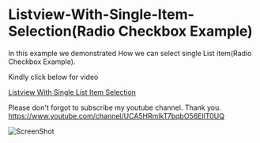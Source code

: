 # Listview-With-Single-Item-Selection(Radio Checkbox Example)
In this example we demonstrated How we can select single List item(Radio Checkbox Example).

Kindly click below for video

[Listview With Single List Item Selection](https://www.youtube.com/watch?v=s4JwU28VMko)

Please don't forgot to subscribe my youtube channel. Thank you. https://www.youtube.com/channel/UCA5HRmlkT7bqbO56EIlT0UQ

![ScreenShot](screenshotexample.gif)


